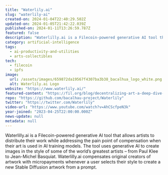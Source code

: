 ```yaml
---
title: "Waterlily.ai"
slug: "waterlily-ai"
created-on: 2024-01-04T22:40:29.502Z
updated-on: 2024-01-05T21:42:22.039Z
published-on: 2024-01-11T13:26:59.787Z
featured: false
description: "Waterlilly.ai is a Filecoin-powered generative AI tool that allows artists to distribute their work while addressing the pain point of compensation when their art is used in AI training models."
category: artificial-intelligence
tags:
  - ai-productivity-and-utilities
  - arts-collectibles
tech:
  - filecoin
  - ipfs
image:
  url: /assets/images/659872da19567f4307ba3b38_bacalhua_logo_white.png
  alt: Waterlily.ai Logo
website: "https://www.waterlily.ai/"
featured-content: "https://fil.org/blog/decentralizing-art-a-deep-dive-into-waterlily-ais-use-of-fvm-and-ai/"
repo: "https://github.com/bacalhau-project/Waterlily"
twitter: "https://twitter.com/Waterlily"
video-url: "https://www.youtube.com/watch?v=AhCScfpeN3k"
year-joined: "2023-04-25T22:00:00.000Z"
news-update: null
metadata: null
---
```


Waterlilly.ai is a Filecoin-powered generative AI tool that allows artists to distribute their work while addressing the pain point of compensation when their art is used in AI training models. The tool uses generative AI to create images in the style of some of the world’s greatest artists – from Paul Klee to Jean-Michel Basquiat. Waterlilly.ai compensates original creators of artwork with micropayments whenever a user selects their style to create a new Stable Diffusion artwork from a prompt.
